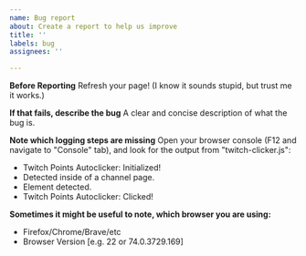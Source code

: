 ```yaml
---
name: Bug report
about: Create a report to help us improve
title: ''
labels: bug
assignees: ''

---
```


**Before Reporting**
Refresh your page! (I know it sounds stupid, but trust me it works.)

**If that fails, describe the bug**
A clear and concise description of what the bug is.

**Note which logging steps are missing**
Open your browser console (F12 and navigate to "Console" tab), and look for the output from "twitch-clicker.js":
* Twitch Points Autoclicker: Initialized!
* Detected inside of a channel page.
* Element detected.
* Twitch Points Autoclicker: Clicked!

**Sometimes it might be useful to note, which browser you are using:**
 - Firefox/Chrome/Brave/etc
 - Browser Version [e.g. 22 or 74.0.3729.169]
